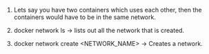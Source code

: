 1. Lets say you have two containers which uses each other, then the containers would have to be in the same network. 

2. docker network ls -> lists out all the network that is created. 

3. docker network create <NETWORK_NAME>  -> Creates a network. 


